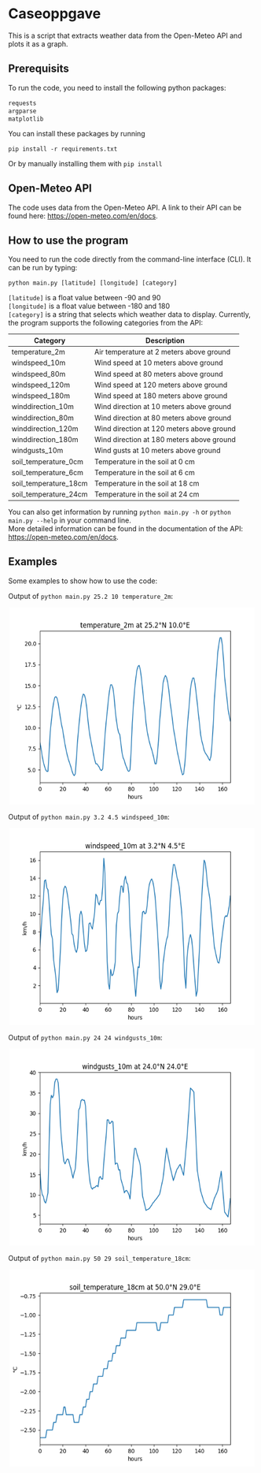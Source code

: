 # Caseoppgave
This is a script that extracts weather data from the Open-Meteo API and plots it as a graph.

## Prerequisits
To run the code, you need to install the following python packages:

```
requests
argparse
matplotlib
```
You can install these packages by running

```
pip install -r requirements.txt
```

Or by manually installing them with `pip install`

## Open-Meteo API
The code uses data from the Open-Meteo API. A link to their API can be found here: https://open-meteo.com/en/docs.

## How to use the program
You need to run the code directly from the command-line interface (CLI). It can be run by typing:

```
python main.py [latitude] [longitude] [category]
```

`[latitude]` is a float value between -90 and 90 \
`[longitude]` is a float value between -180 and 180 \
`[category]` is a string that selects which weather data to display. Currently, the program supports the following categories from the API:

| Category | Description |
| --- | --- |
| temperature_2m | Air temperature at 2 meters above ground |
| windspeed_10m | Wind speed at 10 meters above ground |
| windspeed_80m | Wind speed at 80 meters above ground |
| windspeed_120m | Wind speed at 120 meters above ground |
| windspeed_180m | Wind speed at 180 meters above ground |
| winddirection_10m | Wind direction at 10 meters above ground |
| winddirection_80m | Wind direction at 80 meters above ground |
| winddirection_120m | Wind direction at 120 meters above ground |
| winddirection_180m | Wind direction at 180 meters above ground |
| windgusts_10m | Wind gusts at 10 meters above ground |
| soil_temperature_0cm | Temperature in the soil at 0 cm |
| soil_temperature_6cm | Temperature in the soil at 6 cm  |
| soil_temperature_18cm | Temperature in the soil at 18 cm  |
| soil_temperature_24cm | Temperature in the soil at 24 cm  |

You can also get information by running `python main.py -h` or `python main.py --help` in your command line. \
More detailed information can be found in the documentation of the API: https://open-meteo.com/en/docs.

## Examples
Some examples to show how to use the code:

Output of `python main.py 25.2 10 temperature_2m`:
<p align = "center">
<img width = "500" height = "400" src = "images/temperature_2m.png">
</p>

Output of `python main.py 3.2 4.5 windspeed_10m`:
<p align = "center">
<img width = "500" height = "400" src = "images/windspeed_10m.png">
</p>

Output of `python main.py 24 24 windgusts_10m`:
<p align = "center">
<img width = "500" height = "400" src = "images/windgusts_10m.png">
</p>

Output of `python main.py 50 29 soil_temperature_18cm`:
<p align = "center">
<img width = "500" height = "400" src = "images/soil_temperature_18cm.png">
</p>


